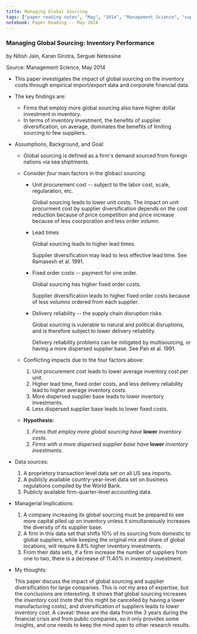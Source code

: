 ```yaml
---
title: Managing Global Sourcing
tags: ["paper reading notes", "May", "2014", "Management Science", "supply chain", "inventory"]
notebook: Paper Reading -- May 2014
---
```


### Managing Global Sourcing: Inventory Performance

by Nitish Jain, Karan Girotra, Serguei Netessine

Source: Management Science, May 2014

* This paper investigates the impact of global sourcing on the inventory costs through empirical import/export data and corporate financial data.

* The key findings are:
    - Firms that employ more global sourcing also have higher dollar investment in inventory.
    - In terms of inventory investment, the benefits of supplier diversification, on average, dominates the benefits of limiting sourcing to few suppliers.

* Assumptions, Background, and Goal:
    - Global sourcing is defined as a firm's demand sourced from foreign nations via sea shiptments.
    - Consider _four_ main factors in the globacl sourcing:
        + Unit procurement cost -- subject to the labor cost, scale, regularation, etc.

            Global sourcing leads to lower unit costs.
            The impact on unit procurment cost by supplier diversification depends on the cost reduction because of price competition and price increase because of less coorporation and less order volumn.

        + Lead times

            Global sourcing leads to higher lead times.

            Supplier diversification may lead to less effective lead time. See Ramasesh et al. 1991.

        + Fixed order costs -- payment for one order.

            Global sourcing has higher fixed order costs.

            Supplier diversification leads to higher fixed order costs because of less volumns ordered from each supplier.

        + Delivery reliability -- the supply chain disruption risks.

            Global sourcing is vulerable to natural and political disruptions, and is therefore subject to lower delivery reliability.

            Delivery reliability problems can be mitigated by multisourcing, or having a more dispersed supplier base. See Pan et al. 1991.

    - Conflicting impacts due to the four factors above:
        1. Unit procurement cost leads to lower average inventory cost per unit.
        2. Higher lead time, fixed order costs, and less delivery reliability lead to higher average inventory costs.
        3. More dispersed supplier base leads to lower inventory investments.
        4. Less dispersed supplier base leads to lower fixed costs.

    - **Hypothesis:**
        1. _Firms that employ more global sourcing have_ **lower** _inventory costs._
        2. _Firms with a more dispersed supplier base have_ **lower** _inventory investments._

* Data sources:
    1. A proprietory transaction level data set on all US sea imports.
    2. A publicly available country-year-level data set on business regulations compiled by the World Bank.
    3. Publicly available firm-quarter-level accounting data.

* Managerial Implications:
    1. A company increasing its global sourcing must be prepared to see more capital piled up on inventory unless it simultaneously increases the diversity of its supplier base.
    2. A firm in this data set that shifts 10% of its sourcing from domestic to global suppliers, while keeping the original mix and share of global locations, will require 8.8% higher inventory investments.
    3. From their data sets, if a firm increase the number of suppliers from one to two, there is a decrease of 11.40% in inventory investment.

* My thoughts:

    This paper discuss the impact of global sourcing and supplier diversification for large companies. This is not my area of expertise, but the conclusions are interesting. It shows that global sourcing increases the _inventory_ cost (note that this might be cancelled by having a lower manufacturing costs), and diversification of suppliers leads to lower inventory cost. A caveat: these are the data from the 3 years during the financial crisis and from public companies, so it only provides some insights, and one needs to keep the mind open to other research results.

